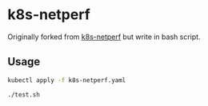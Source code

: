 # k8s-netperf

Originally forked from [k8s-netperf](https://github.com/leannetworking/k8s-netperf) but write in bash script.

## Usage

```bash
kubectl apply -f k8s-netperf.yaml
```

```bash
./test.sh
```
